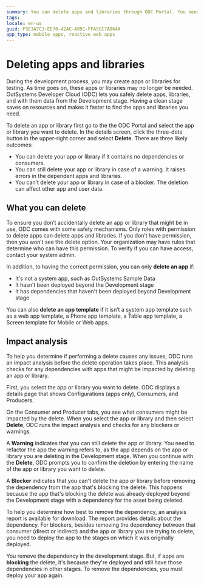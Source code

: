```yaml
---
summary: You can delete apps and libraries through ODC Portal. You need to have a delete permission and you can delete apps or libraries in the development stage only. 
tags:
locale: en-us
guid: F5E3A7C3-EE70-42AC-A891-FFA5CC7AD64A
app_type: mobile apps, reactive web apps
---
```


# Deleting apps and libraries

During the development process, you may create apps or libraries for testing. As time goes on, these apps or libraries may no longer be needed. OutSystems Developer Cloud (ODC) lets you safely delete apps, libraries, and with them data from the Development stage. Having a clean stage saves on resources and makes it faster to find the apps and libraries you need.

To delete an app or library first go to the the ODC Portal and select the app or library you want to delete. In the details screen, click the three-dots button in the upper-right corner and select **Delete**. There are three likely outcomes:

* You can delete your app or library if it contains no dependencies or consumers.
* You can still delete your app or library in case of a warning. It raises errors in the dependent apps and libraries. 
* You can’t delete your app or library in case of a blocker. The deletion can affect other app and user data.

## What you can delete

To ensure you don’t accidentally delete an app or library that might be in use, ODC comes with some safety mechanisms. Only roles with permission to delete apps can delete apps and libraries. If you don’t have permission, then you won’t see the delete option. Your organization may have rules that determine who can have this permission. To verify if you can have access, contact your system admin.

In addition, to having the correct permission, you can only **delete an app** if:

* It's not a system app, such as OutSystems Sample Data
* It hasn’t been deployed beyond the Development stage
* It has dependencies that haven't been deployed beyond Development stage

You can also **delete an app template** if it isn’t a system app template such as a web app template, a Phone app template, a Table app template, a Screen template for Mobile or Web apps.

## Impact analysis

To help you determine if performing a delete causes any issues, ODC runs an impact analysis before the delete operation takes place. This analysis checks for any dependencies with apps that might be impacted by deleting an app or library.

First, you select the app or library you want to delete. ODC displays a details page that shows Configurations (apps only), Consumers, and Producers.

On the Consumer and Producer tabs, you see what consumers might be impacted by the delete. When you select the app or library and then select **Delete**, ODC runs the impact analysis and checks for any blockers or warnings.

A **Warning** indicates that you can still delete the app or library. You need to refactor the app the warning refers to, as the app depends on the app or library you are deleting in the Development stage. When you continue with the **Delete**, ODC prompts you to confirm the deletion by entering the name of the app or library you want to delete.

A **Blocker** indicates that you can't delete the app or library before removing the dependency from the app that's blocking the delete. This happens because the app that's blocking the delete was already deployed beyond the Development stage with a dependency for the asset being deleted.

To help you determine how best to remove the dependency, an analysis report is available for download. The report provides details about the dependency. For blockers, besides removing the dependency between that consumer (direct or indirect) and the app or library you are trying to delete, you need to deploy the app to the stages on which it was originally deployed.

You remove the dependency in the development stage. But, if apps are **blocking** the delete, it's because they're deployed and still have those dependencies in other stages. To remove the dependencies, you must deploy your app again.
